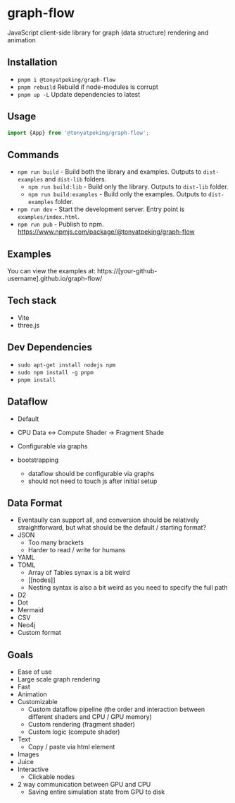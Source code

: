 # graph-flow
JavaScript client-side library for graph (data structure) rendering and animation


## Installation

- `pnpm i @tonyatpeking/graph-flow`
- `pnpm rebuild` Rebuild if node-modules is corrupt
- `pnpm up -L` Update dependencies to latest


## Usage

```js
import {App} from '@tonyatpeking/graph-flow';
```

## Commands

- `npm run build` - Build both the library and examples. Outputs to `dist-examples` and `dist-lib` folders.
    - `npm run build:lib` - Build only the library. Outputs to `dist-lib` folder.
    - `npm run build:examples` - Build only the examples. Outputs to `dist-examples` folder.
- `npm run dev` - Start the development server. Entry point is `examples/index.html`.
- `npm run pub` - Publish to npm. <https://www.npmjs.com/package/@tonyatpeking/graph-flow>


## Examples

You can view the examples at: https://[your-github-username].github.io/graph-flow/


## Tech stack

- Vite
- three.js


## Dev Dependencies

- `sudo apt-get install nodejs npm`
- `sudo npm install -g pnpm`
- `pnpm install`



## Dataflow

- Default
- CPU Data <-> Compute Shader -> Fragment Shade

- Configurable via graphs
- bootstrapping
    - dataflow should be configurable via graphs
    - should not need to touch js after initial setup

## Data Format
- Eventaully can support all, and conversion should be relatively straightforward, but what should be the default / starting format?
- JSON
    - Too many brackets
    - Harder to read / write for humans
- YAML
- TOML
    - Array of Tables synax is a bit weird
    - [[nodes]]
    - Nesting syntax is also a bit weird as you need to specify the full path
- D2
- Dot
- Mermaid
- CSV
- Neo4j
- Custom format

## Goals

- Ease of use
- Large scale graph rendering
- Fast
- Animation
- Customizable
    - Custom dataflow pipeline (the order and interaction between different shaders and CPU / GPU memory)
    - Custom rendering (fragment shader)
    - Custom logic (compute shader)
- Text
    - Copy / paste via html element
- Images
- Juice
- Interactive
    - Clickable nodes
- 2 way communication between GPU and CPU
    - Saving entire simulation state from GPU to disk
